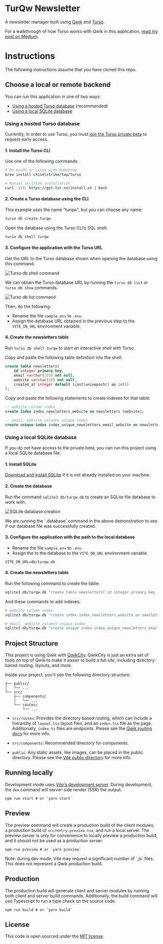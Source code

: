 # TurQw Newsletter

A newsletter manager built using [Qwik] and [Turso].

For a walkthrough of how Turso works with Qwik in this application, [read my post
on Medium].

# Instructions

The following instructions assume that you have cloned this repo.

## Choose a local or remote backend

You can run this application in one of two ways:

- [Using a hosted Turso database](#using-a-hosted-turso-database) (recommended)
- [Using a local SQLite database](#using-a-local-sqlite-database)

### Using a hosted Turso database

Currently, in order to use Turso, you must [join the Turso private beta] to
request early access.

#### 1. Install the Turso CLI

Use one of the following commands:

```bash
# On macOS or Linux with Homebrew
brew install chiselstrike/tap/turso

# Manual scripted installation
curl -sSfL https://get.tur.so/install.sh | bash
```

#### 2. Create a Turso database using the CLI

This example uses the name "turqw", but you can choose any name:

```sh
turso db create turqw
```

Open the database using the Turso CLI’s SQL shell:

```sh
turso db shell turqw
```

#### 3. Configure the application with the Turso URL

Get the URL to the Turso database shown when opening the database using this
command.

![Turso db shell command]

We can obtain the Turso database URL by running the `turso db list` or `turso db
show` commands.

![Turso db list command]

Then, do the following:

- Rename the file `sample.env` to `.env`.
- Assign the database URL obtained in the previous step to the `VITE_DB_URL`
  environment variable.

#### 4. Create the newsletters table

Run `turso db shell turqw` to start an interactive shell with Turso.

Copy and paste the following table definition into the shell:

```sql
create table newsletters(
	id integer primary key,
	email varchar(255) not null,
	website varchar(50) not null,
	created_at integer default (cast(unixepoch() as int))
);
```

Copy and paste the following statements to create indexes for that table:

```sql
-- website column index
create index index_newsletters_website on newsletters (website);

-- email, website columns unique index
create unique index index_unique_newsletters_email_website on newsletters(email, website);
```

### Using a local SQLite database

If you do not have access to the private beta, you can run this project using a
local SQLite database file.

#### 1. Install SQLite

[Download and install SQLite] if it is not already installed on your machine.

#### 2. Create the database

Run the command `sqlite3 db/turqw.db` to create an SQLite file database to work
with.

![SQLite database creation]

<aside class="notice">
We are running the `.database` command in the above demonstration to see if
our database file was successfully created.
</aside>

#### 3. Configure the application with the path to the local database

- Rename the file `sample.env` to `.env`.
- Assign the to the database to the `VITE_DB_URL` environment variable.

```
VITE_DB_URL=db/turqw.db
```

#### 4. Create the newsletters table

Run the following command to create the table:

```sh
sqlite3 db/turqw.db "create table newsletters( id integer primary key, email varchar(255) not null, website varchar(50) not null, created_at integer default (cast(unixepoch() as int)))"
```

And these commands to add indexes:

```sh
# website column index
sqlite3 db/turqw.db "create index index_newsletters_website on newsletters (website)"

# email, website columns unique index
sqlite3 db/turqw.db "create unique index index_unique_newsletters_email_website on newsletters(email, website)"
```

## Project Structure

This project is using Qwik with [QwikCity]. QwikCity is just an extra set of
tools on top of Qwik to make it easier to build a full site, including
directory-based routing, layouts, and more.

Inside your project, you'll see the following directory structure:

```
├── public/
│   └── ...
└── src/
    ├── components/
    │   └── ...
    └── routes/
        └── ...
```

- `src/routes`: Provides the directory based routing, which can include a
  hierarchy of `layout.tsx` layout files, and an `index.tsx` file as the page.
  Additionally, `index.ts` files are endpoints. Please see the [Qwik routing
  docs] for more info.

- `src/components`: Recommended directory for components.

- `public`: Any static assets, like images, can be placed in the public
  directory. Please see the [Vite public directory] for more info.

## Running locally

Development mode uses [Vite's development server]. During development, the `dev`
command will server-side render (SSR) the output.

```shell
npm run start # or `yarn start`
```

## Preview

The preview command will create a production build of the client modules, a
production build of `src/entry.preview.tsx`, and run a local server. The preview
server is only for convenience to locally preview a production build, and it
should not be used as a production server.

```shell
npm run preview # or `yarn preview`
```

<aside class="notice">
Note: during dev mode, Vite may request a significant number of `.js` files.
This does not represent a Qwik production build.
</aside>

## Production

The production build will generate client and server modules by running both
client and server build commands. Additionally, the build command will use
Typescript to run a type check on the source code.

```shell
npm run build # or `yarn build`
```

## License

This code is open sourced under the [MIT license].


[Qwik]: https://qwik.builder.io/
[Turso]: https://chiselstrike.com/
[read my post on Medium]: https://blog.chiselstrike.com/creating-a-newsletter-manager-with-turso-and-qwik-675e42126897
[join the Turso private beta]: https://chiselstrike.com/
[Download and install SQLite]: https://www.sqlite.org/download.html
[QwikCity]: https://qwik.builder.io/qwikcity/overview/
[Qwik routing docs]: https://qwik.builder.io/qwikcity/routing/overview/
[Vite public directory]: https://vitejs.dev/guide/assets.html#the-public-directory
[Vite's development server]: https://vitejs.dev/
[MIT license]: https://en.wikipedia.org/wiki/MIT_License

[Turso db shell command]: https://res.cloudinary.com/djx5h4cjt/image/upload/v1678192236/chiselstrike-assets/Turso_edge_db_url_-_db_shell_command.jpg
[Turso db list command]: https://res.cloudinary.com/djx5h4cjt/image/upload/v1678192235/chiselstrike-assets/Turso_edge_db_url_-_db_list_command.jpg
[SQLite database creation]: https://res.cloudinary.com/djx5h4cjt/image/upload/v1678192236/chiselstrike-assets/SQLite3_database_creation.jpg
